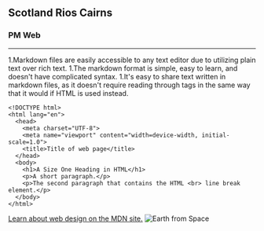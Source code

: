 ## Scotland Rios Cairns
### PM Web
---
1.Markdown files are easily accessible to any text editor due to utilizing plain text over rich text.
1.The markdown format is simple, easy to learn, and doesn't have complicated syntax.
1.It's easy to share text written in markdown files, as it doesn't require reading through tags in the same way that it would if HTML is used instead.
```
<!DOCTYPE html>
<html lang="en">
  <head>
    <meta charset="UTF-8">
    <meta name="viewport" content="width=device-width, initial-scale=1.0">
    <title>Title of web page</title>
  </head>
  <body>
    <h1>A Size One Heading in HTML</h1>
    <p>A short paragraph.</p>
    <p>The second paragraph that contains the HTML <br> line break element.</p>
  </body>
</html>
```
[Learn about web design on the MDN site.](https://developer.mozilla.org/en-US/)
![Earth from Space](https://upload.wikimedia.org/wikipedia/commons/thumb/6/60/Earth_from_Space.jpg/800px-Earth_from_Space.jpg)
